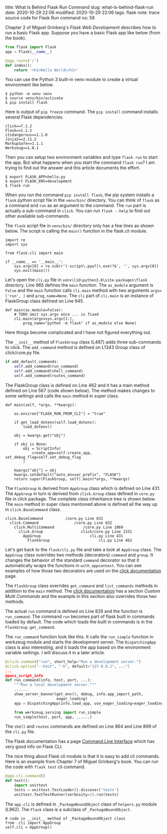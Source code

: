 title: What Is Behind Flask Run Command
slug: what-is-behind-flask-run
date: 2020-10-29 22:06
modified: 2020-10-29 22:06
tags: flask
note: trace source code for Flask Run command
no: 58

Chapter 2 of Miguel Grinberg's *Flask Web Development* describes how to run a basic Flask app. 
Suppose you have a basic Flask app like below (from the book). 

```python
from flask import Flask
app = Flask(__name__)

@app.route('/')
def index():
    return '<h1>Hello World</h1>'
```

You can use the Python 3 built-in venv module to create a virtual environment like below. 

```
$ python -m venv venv
$ source venv/bin/activate
$ pip install flask
```

Here is output of `pip freeze` command.  The `pip install` command installs several Flask dependencies.  

```
click==7.1.2
Flask==1.1.2
itsdangerous==1.1.0
Jinja2==2.11.2
MarkupSafe==1.1.1
Werkzeug==1.0.1
```

Then you can setup two environment variables and type `flask run` to start the app. But what happens 
when you start the command `flask run`?  I am trying to find out the answer and this article documents 
the effort. 

```
$ export FLASK_APP=hello.py
$ export FLASK_ENV=development
$ flask run
```

When you run the command `pip install flask`, the pip system installs a `flask` python script file in the 
`venv/bin/` directory.  You can think of `flask` as a command and `run` as an argument to the command. 
The `run` part is actually a sub-command in `click`.  You can run `flask --help` to 
find out other available sub-commands. 

The `flask` script file in `venv/bin/` directory only has a few lines as shown below. The script is 
calling the `main()` function in the flask.cli module. 

```
import re
import sys

from flask.cli import main

if __name__ == '__main__':
    sys.argv[0] = re.sub(r'(-script\.pyw?|\.exe)?$', '', sys.argv[0])
    sys.exit(main())
```

Let's open the `cli.py` file in `venv\lib\python3.8\site-packages\flask` directory.  Line 965 
defines the `main` function. The `as_module` argument is `False` and the `main` function 
calls `cli.main` method with two arguments `args=['run', ]` and `prog_name=None`. The `cli` part 
of `cli.main` is an instance of FlaskGroup class defined on Line 945.  

```
def main(as_module=False):
    # TODO omit sys.argv once ... is fixed
    cli.main(args=sys.argv[1:], 
        prog_name="python -m flask" if as_module else None)
```

Here things become complicated and I have not figured everything out.  

The `__init__` method of `FlaskGroup` class (L487) adds three sub-commands to click. 
The `add_command` method is defined on L1343 Group class of click/core.py file. 

```python
if add_default_commands:
    self.add_command(run_command)
    self.add_command(shell_command)
    self.add_command(routes_command)
```

The FlaskGroup class 
is defined on Line 462 and it has a main method defined on Line 567 (code shown below). 
The method makes changes to some settings and calls the `main` method in super class.   

```
def main(self, *args, **kwargs):

    os.environ["FLASK_RUN_FROM_CLI"] = "true"

    if get_load_dotenv(self.load_dotenv):
        load_dotenv()

    obj = kwargs.get("obj")

    if obj is None:
        obj = ScriptInfo(
            create_app=self.create_app, set_debug_flag=self.set_debug_flag
        )

    kwargs["obj"] = obj
    kwargs.setdefault("auto_envvar_prefix", "FLASK")
    return super(FlaskGroup, self).main(*args, **kwargs)
```

The `FlaskGroup` is derived from `AppGroup` class which is defined on Line 431. The `AppGroup` 
in turn is derived from `click.Group` class defined in `core.py` file in click package. The complete
class inheritance tree is shown below.  The `main` method in super class mentioned above is 
defined all the way up in `click.BaseCommand` class.   

```
click.BaseCommand          /core.py Line 631
  click.Command                /core.py Line 832
    click.MultiCommand             /core.py Line 1069
      click.Group                 click/core.py Line 1331
        AppGroup                      cli.py Line 431
          FlaskGroup                      cli.py Line 462
```

Let's get back to the `flask/cli.py` file and take a look at `AppGroup` class. The 
`AppGroup` class overrides two methods (decorators) `command` and `group`.  It 
changes the behavior of the standard `command` decorator so that it automatically 
wraps the functions in `with_appcontext`. You can see examples of how those two 
decorators are used on the
[click documentation](https://click.palletsprojects.com/en/7.x/commands/) page. 

The `FlaskGroup` class overrides `get_command` and `list_commands` methods in addition 
to the `main` method. The 
[click documentation](https://click.palletsprojects.com/en/7.x/commands/) 
has a section *Custom Multi Commands* and the example in this section also overrides
those two methods. 

The actual `run` command is defined on Line 828 and the function is `run_command`. 
The command `run` becomes part of flask built in commands loaded by default. 
The code which loads the built in commands is in the `FlaskGroup.get_command`.  

The `run_command` function look like this.  It calls the `run_simple` function in 
werkzeug module and starts the development server.  The `DispatchingApp` class 
is also interesting, and it loads the app based on the environment variable 
settings.  I will discuss it in a later article. 

```python
@click.command("run", short_help="Run a development server.")
@click.option("--host", "-h", default="127.0.0.1", ...")
...
@pass_script_info
def run_command(info, host, port, ...):
    """Run a local development server."""
    ......
    show_server_banner(get_env(), debug, info.app_import_path, 
                       eager_loading)
    app = DispatchingApp(info.load_app, use_eager_loading=eager_loading)

    from werkzeug.serving import run_simple
    run_simple(host, port, app, ......)
```

The `shell` and `routes` commands are defined on Line 864 and Line 899 of 
the `cli.py` file.   

The Flask documentation has a page 
[Command Line Interface](https://flask.palletsprojects.com/en/1.1.x/cli/) 
which has very good info on Flask CLI. 


The nice thing about Flask cli module is that it is easy to add cli commands. 
Here is an example from Chapter 7 of Miguel Grinberg's book. You can run the 
code with `flask test` cli command. 

```python
@app.cli.command()
def test():
    import unittest
    tests = unittest.TestLoader().discover('tests')
    unittest.TextTestRunner(verbosity=2).run(tests)
```

The `app.cli` is defined in `_PackageBoundObject` class of `helpers.py` module (L962). 
The `Flask` class is a subclass of `_PackageBoundObject`. 

```
# code in __init__ method of _PackageBoundObject class
from .cli import AppGroup
self.cli = AppGroup()
```
